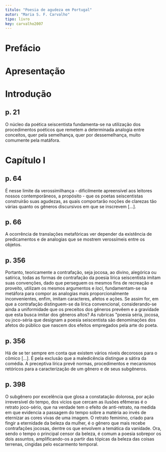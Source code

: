 ```yaml
---
titulo: "Poesia de agudeza em Portugal"
autor: "Maria S. F. Carvalho"
tipo: livro
key: carvalho2007
---
```


# Prefácio

# Apresentação

# Introdução

## p. 21

O núcleo da poética seiscentista fundamenta-se na utilização dos procedimentos poéticos que remetem a determinada analogia entre conceitos, quer pela semelhança, quer por dessemelhança, muito comumente pela matáfora.

# Capítulo I

## p. 64

É nesse limite da verossimilhança - dificilmente apreensível aos leitores nossos contemporâneos, a propósito - que os poetas seiscentistas construirão suas agudezas, as quais comportarão noções de clarezas tão várias quanto os gêneros discursivos em que se inscrevem [...].

## p. 66

A ocorrência de translações metafóricas ver depender da existência de predicamentos e de analogias que se mostrem verossímeis entre os objetos.

## p. 356

Portanto, teoricamente a contrafação, seja jocosa, ao divino, alegórica ou satírica, todas as formas de contrafação da poesia lírica seiscentista imitam suas convenções, dado que perseguem os mesmos fins de recreação e proveito, utilizam os mesmos argumentos e *loci*, fundamentam-se na metáfora para compor as analogias mais proporcionalmente inconvenientes, enfim, imitam caracteres, afetos e ações. Se assim for, em que a contrafação distinguem-se da lírica convencional, considerando-se ainda a uniformidade que os preceitos dos gêneros prevêem e a gravidade que esta busca imitar dos gêneros altos? As rubricas "poesia séria, jocosa, ou joco-séria que designam a poesia seiscentista são denominações dos afetos do público que nascem dos efeitos empregados pela arte do poeta. 

## p. 356

Há de se ter sempre em conta que existem vários níveis decorosos para o cômico [...]. É pela exclusão que a maledicência distingue a sátira da comédia. A preceptiva lírica prevê normas, procedimentos e mecanismos retóricos para a caracterização de um gênero e de seus subgêneros.

## p. 398

O subgênero por excelência que glosa a constatação dolorosa, por ação irreversível do tempo, dos vícios que cercam as ilusões efêmeras é o retrato joco-sério, que na verdade tem o efeito de anti-retrato, na medida em que evidencia a passagem do tempo sobre a matéria ao invés de eternizar as cores vivas de uma imagem. O retrato feminino, criado para fingir a eternidade da beleza da mulher, é o gênero que mais recebe contrafações jocosas, dentre os que envolvem a temática da vanidade. Ora, sendo o tempo o principal censor da beleza, é comum a poesia sobrepor os dois assuntos, amplificando-os a partir das tópicas da beleza das coisas terrenas, cingidas pelo escarmento temporal.



